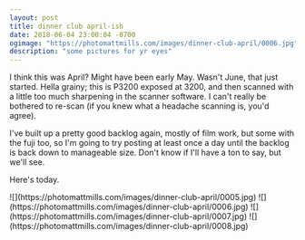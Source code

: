 ```yaml
---
layout: post
title: dinner club april-ish
date: 2018-06-04 23:00:04 -0700
ogimage: "https://photomattmills.com/images/dinner-club-april/0006.jpg"
description: "some pictures for yr eyes"
---
```


I think this was April? Might have been early May. Wasn't June, that just started. Hella grainy; this is P3200 exposed at 3200, and then scanned with a little too much sharpening in the scanner software. I can't really be bothered to re-scan (if you knew what a headache scanning is, you'd agree).

I've built up a pretty good backlog again, mostly of film work, but some with the fuji too, so I'm going to try posting at least once a day until the backlog is back down to manageable size. Don't know if I'll have a ton to say, but we'll see.

Here's today. 

<span style="display:block;" class="center">
  ![](https://photomattmills.com/images/dinner-club-april/0005.jpg)
<span class="caption"></span>
![](https://photomattmills.com/images/dinner-club-april/0006.jpg)
<span class="caption"></span>
![](https://photomattmills.com/images/dinner-club-april/0007.jpg)
<span class="caption"></span>
![](https://photomattmills.com/images/dinner-club-april/0008.jpg)
<span class="caption"></span>
</span>
